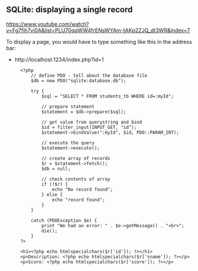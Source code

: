 ## SQLite: displaying a single record

https://www.youtube.com/watch?v=Fg7fih7vi0A&list=PLU70qqWW4frENsWYAm-tAKp2ZJQ_dt3WR&index=7

To display a page, you would have to type something like this in the address bar:

* http://localhost:1234/index.php?id=1

        <?php
            // define PDO - tell about the database file
            $db = new PDO("sqlite:database.db");

            try {
                $sql = "SELECT * FROM students_tb WHERE id=:myId";

                // prepare statement
                $statement = $db->prepare($sql);

                // get value from querystring and bind
                $id = filter_input(INPUT_GET, "id");
                $statement->bindValue(":myId", $id, PDO::PARAM_INT);

                // execute the query
                $statement->execute();

                // create array of records
                $r = $statement->fetch();
                $db = null;

                // check contents of array
                if (!$r) {
                    echo "No record found";
                } else {
                    echo "record found";
                }
            }

            catch (PDOException $e) {
                print "We had an error: " . $e->getMessage() . "<br>";
                die();
            }
        ?>

        <h1><?php echo htmlspecialchars($r['id']); ?></h1>
        <p>Description: <?php echo htmlspecialchars($r['sname']); ?></p>
        <p>Score: <?php echo htmlspecialchars($r['score']); ?></p>
